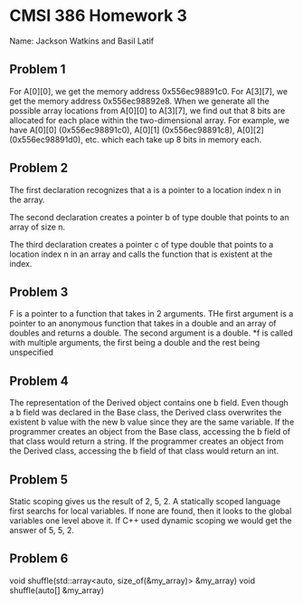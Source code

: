 # CMSI 386 Homework 3

Name: Jackson Watkins and Basil Latif

## Problem 1

For A[0][0], we get the memory address 0x556ec98891c0. For A[3][7], we get the memory address 0x556ec98892e8. When we generate all the possible array locations from A[0][0] to A[3][7], we find out that 8 bits are allocated for each place within the two-dimensional array. For example,  we have A[0][0] (0x556ec98891c0), A[0][1] (0x556ec98891c8), A[0][2] (0x556ec98891d0), etc. which each take up 8 bits in memory each.

## Problem 2

The first declaration recognizes that a is a pointer to a location index n in the array.

The second declaration creates a pointer b of type double that points to an array of size n.

The third declaration creates a pointer c of type double that points to a location index n in an array and calls the function that is existent at the index.

## Problem 3

F is a pointer to a function that takes in 2 arguments. THe first argument is a pointer to an anonymous function that takes in a double and an array of doubles and returns a double. The second argument is a double. \*f is called with multiple arguments, the first being a double and the rest being unspecified

## Problem 4

The representation of the Derived object contains one b field. Even though a b field was declared in the Base class, the Derived class overwrites the existent b value with the new b value since they are the same variable. If the programmer creates an object from the Base class, accessing the b field of that class would return a string. If the programmer creates an object from the Derived class, accessing the b field of that class would return an int.

## Problem 5

Static scoping gives us the result of 2, 5, 2. A statically scoped language first searchs for local variables. If none are found, then it looks to the global variables one level above it. If C++ used dynamic scoping we would get the answer of 5, 5, 2. 

## Problem 6

void shuffle(std::array<auto, size_of(&my_array)> &my_array)
void shuffle(auto[] &my_array)
